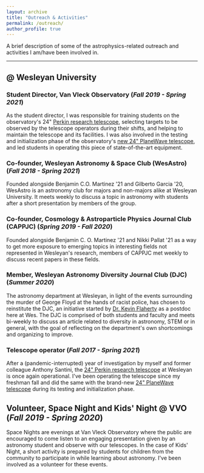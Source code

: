 ```yaml
---
layout: archive
title: "Outreach & Activities"
permalink: /outreach/
author_profile: true
---
```


A brief description of some of the astrophysics-related outreach and activities I am/have been involved in.
<hr>

## @ Wesleyan University

### Student Director, Van Vleck Observatory (*Fall 2019 - Spring 2021*)

As the student director, I was responsible for training students on the observatory's 24" [Perkin research telescope](https://www.wesleyan.edu/astro/van-vleck/telescopes.html), selecting targets to be observed by the telescope operators during their shifts, and helping to maintain the telescope and its facilities. I was also involved in the testing and initialization phase of the observatory's [new 24" PlaneWave telescope](https://newsletter.blogs.wesleyan.edu/2020/07/22/new-24-telescope-to-provide-better-research-opportunities-for-astronomy-students-faculty/), and led students in operating this piece of state-of-the-art equipment.

### Co-founder, Wesleyan Astronomy & Space Club (WesAstro) (*Fall 2018 - Spring 2021*)

Founded alongside Benjamin C.O. Martinez '21 and Gilberto Garcia '20, WesAstro is an astronomy club for majors and non-majors alike at Wesleyan University. It meets weekly to discuss a topic in astronomy with students after a short presentation by members of the group.

### Co-founder, Cosmology & Astroparticle Physics Journal Club (CAPPJC) (*Spring 2019 - Fall 2020*)

Founded alongside Benjamin C. O. Martinez '21 and Nikki Pallat '21 as a way to get more exposure to emerging topics in interesting fields not represented in Wesleyan's research, members of CAPPJC met weekly to discuss recent papers in these fields.

### Member, Wesleyan Astronomy Diversity Journal Club (DJC) (*Summer 2020*)

The astronomy department at Wesleyan, in light of the events surrounding the murder of George Floyd at the hands of racist police, has chosen to reinstitute the DJC, an initiative started by [Dr. Kevin Flaherty](https://kevinflaherty.weebly.com/) as a postdoc here at Wes. The DJC is comprised of both students and faculty and meets bi-weekly to discuss an article related to diversity in astronomy, STEM or in general, with the goal of reflecting on the department's own shortcomings and organizing to improve.

### Telescope operator (*Fall 2017 - Spring 2021*)

After a (pandemic-interrupted) year of investigation by myself and former colleague Anthony Santini, the  [24" Perkin research telescope](https://www.wesleyan.edu/astro/van-vleck/telescopes.html#24inch) at Wesleyan is once again operational. I've been operating the telescope since my freshman fall and did the same with the brand-new [24" PlaneWave telescope](https://newsletter.blogs.wesleyan.edu/2020/07/22/new-24-telescope-to-provide-better-research-opportunities-for-astronomy-students-faculty/) during its testing and initialization phase.

## Volunteer, Space Night and Kids' Night @ VVO (*Fall 2019 - Spring 2020*)

Space Nights are evenings at Van Vleck Observatory where the public are encouraged to come listen to an engaging presentation given by an astronomy student and observe with our telescopes. In the case of Kids' Night, a short activity is prepared by students for children from the community to participate in while learning about astronomy. I've been involved as a volunteer for these events.

